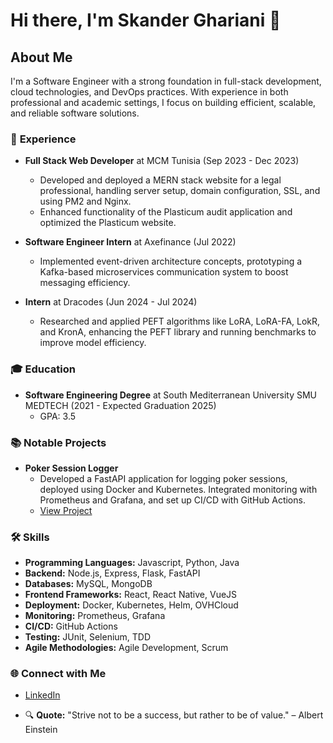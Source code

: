 # Hi there, I'm Skander Ghariani 👋

## About Me
I'm a Software Engineer with a strong foundation in full-stack development, cloud technologies, and DevOps practices. With experience in both professional and academic settings, I focus on building efficient, scalable, and reliable software solutions.

### 💼 **Experience**
- **Full Stack Web Developer** at MCM Tunisia (Sep 2023 - Dec 2023)
  - Developed and deployed a MERN stack website for a legal professional, handling server setup, domain configuration, SSL, and using PM2 and Nginx.
  - Enhanced functionality of the Plasticum audit application and optimized the Plasticum website.

- **Software Engineer Intern** at Axefinance (Jul 2022)
  - Implemented event-driven architecture concepts, prototyping a Kafka-based microservices communication system to boost messaging efficiency.

- **Intern** at Dracodes (Jun 2024 - Jul 2024)
  - Researched and applied PEFT algorithms like LoRA, LoRA-FA, LokR, and KronA, enhancing the PEFT library and running benchmarks to improve model efficiency.

### 🎓 **Education**
- **Software Engineering Degree** at South Mediterranean University SMU MEDTECH (2021 - Expected Graduation 2025)
  - GPA: 3.5

### 📚 **Notable Projects**
- **Poker Session Logger**
  - Developed a FastAPI application for logging poker sessions, deployed using Docker and Kubernetes. Integrated monitoring with Prometheus and Grafana, and set up CI/CD with GitHub Actions.
  - [View Project](https://github.com/SkanderGhariani/devops-project)

### 🛠️ **Skills**
- **Programming Languages:** Javascript, Python, Java
- **Backend:** Node.js, Express, Flask, FastAPI
- **Databases:** MySQL, MongoDB
- **Frontend Frameworks:** React, React Native, VueJS
- **Deployment:** Docker, Kubernetes, Helm, OVHCloud
- **Monitoring:** Prometheus, Grafana
- **CI/CD:** GitHub Actions
- **Testing:** JUnit, Selenium, TDD
- **Agile Methodologies:** Agile Development, Scrum

### 🌐 **Connect with Me**
- [LinkedIn](https://www.linkedin.com/in/skander-ghariani-637a8a298/)

- 🔍 **Quote:** "Strive not to be a success, but rather to be of value." – Albert Einstein

